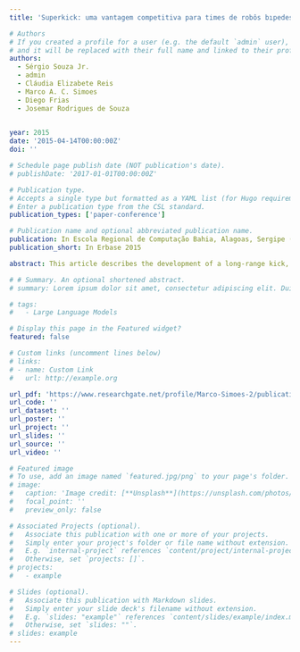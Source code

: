 ```yaml
---
title: 'Superkick: uma vantagem competitiva para times de robôs bıpedes jogadores de futebol'

# Authors
# If you created a profile for a user (e.g. the default `admin` user), write the username (folder name) here
# and it will be replaced with their full name and linked to their profile.
authors:
  - Sérgio Souza Jr.
  - admin
  - Cláudia Elizabete Reis
  - Marco A. C. Simoes
  - Diego Frias
  - Josemar Rodrigues de Souza
  

year: 2015
date: '2015-04-14T00:00:00Z'
doi: ''

# Schedule page publish date (NOT publication's date).
# publishDate: '2017-01-01T00:00:00Z'

# Publication type.
# Accepts a single type but formatted as a YAML list (for Hugo requirements).
# Enter a publication type from the CSL standard.
publication_types: ['paper-conference']

# Publication name and optional abbreviated publication name.
publication: In Escola Regional de Computação Bahia, Alagoas, Sergipe (Erbase 2015)
publication_short: In Erbase 2015

abstract: This article describes the development of a long-range kick, the superkick, for soccer player of the RoboCup 3D Simulation League. This strategy was adopted in order to achieve competitive advantage over other teams, focusing mainly on kickoff situations for the allied team, taking advantage of a guaranteed possesion of the ball to score. This work had very positive results and is expected to put BahiaRT among the best teams in the world in the next edition of RoboCup.

# # Summary. An optional shortened abstract.
# summary: Lorem ipsum dolor sit amet, consectetur adipiscing elit. Duis posuere tellus ac convallis placerat. Proin tincidunt magna sed ex sollicitudin condimentum.

# tags:
#   - Large Language Models

# Display this page in the Featured widget?
featured: false

# Custom links (uncomment lines below)
# links:
# - name: Custom Link
#   url: http://example.org

url_pdf: 'https://www.researchgate.net/profile/Marco-Simoes-2/publication/281287545_Superkick_uma_vantagem_competitiva_para_times_de_robos_bipedes_jogadores_de_futebol/links/563ba87208ae45b5d2869732/Superkick-uma-vantagem-competitiva-para-times-de-robos-bipedes-jogadores-de-futebol.pdf'
url_code: ''
url_dataset: ''
url_poster: ''
url_project: ''
url_slides: ''
url_source: ''
url_video: ''

# Featured image
# To use, add an image named `featured.jpg/png` to your page's folder.
# image:
#   caption: 'Image credit: [**Unsplash**](https://unsplash.com/photos/pLCdAaMFLTE)'
#   focal_point: ''
#   preview_only: false

# Associated Projects (optional).
#   Associate this publication with one or more of your projects.
#   Simply enter your project's folder or file name without extension.
#   E.g. `internal-project` references `content/project/internal-project/index.md`.
#   Otherwise, set `projects: []`.
# projects:
#   - example

# Slides (optional).
#   Associate this publication with Markdown slides.
#   Simply enter your slide deck's filename without extension.
#   E.g. `slides: "example"` references `content/slides/example/index.md`.
#   Otherwise, set `slides: ""`.
# slides: example
---
```


<!-- {{% callout note %}}
Click the _Cite_ button above to demo the feature to enable visitors to import publication metadata into their reference management software.
{{% /callout %}}

{{% callout note %}}
Create your slides in Markdown - click the _Slides_ button to check out the example.
{{% /callout %}}

Add the publication's **full text** or **supplementary notes** here. You can use rich formatting such as including [code, math, and images](https://docs.hugoblox.com/content/writing-markdown-latex/). -->
